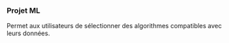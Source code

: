### Projet ML

Permet aux utilisateurs de sélectionner des algorithmes compatibles avec
leurs données.
